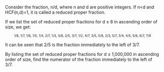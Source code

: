    <p>Consider the fraction, n/d, where n and d are positive integers. If n&lt;d and HCF(n,d)=1, it is called a reduced proper fraction.</p> <p>If we list the set of reduced proper fractions for d &le; 8 in ascending order of size, we get:</p> <p style='text-align:center;font-size:8pt;'>1/8, 1/7, 1/6, 1/5, 1/4, 2/7, 1/3, 3/8, 2/5, 3/7, 1/2, 4/7, 3/5, 5/8, 2/3, 5/7, 3/4, 4/5, 5/6, 6/7, 7/8</p> <p>It can be seen that 2/5 is the fraction immediately to the left of 3/7.</p> <p>By listing the set of reduced proper fractions for d &le; 1,000,000 in ascending order of size, find the numerator of the fraction immediately to the left of 3/7.</p>   